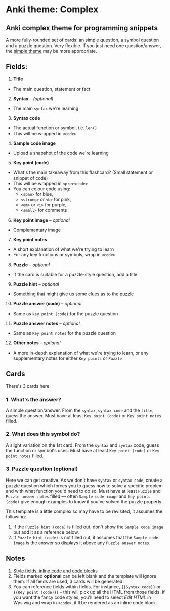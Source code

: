 # Anki theme: Complex
## Anki complex theme for programming snippets

A more fully-rounded set of cards: an simple question, a symbol question and a puzzle question. Very flexible. If you just need one question/answer, the [simple theme](../simple/README.md) may be more appropriate.

## Fields:

1. **Title**
  - The main question, statement or fact
2. **Syntax** – *(optional)*
  - The main `syntax` we're learning
3. **Syntax code**
  - The actual function or symbol, i.e. `len()`
  - This will be wrapped in `<code>`
4. **Sample code image**
  - Upload a snapshot of the code we're learning
5. **Key point (code)**
  - What's the main takeaway from this flashcard? (Small statement or snippet of code)
  - This will be wrapped in `<pre><code>`
  - You can colour code using:
    - `<span>` for blue,
    - `<strong>` or `<b>` for pink,
    - `<em>` or `<i>` for purple,
    - `<small>` for comments
6. **Key point image** – *optional*
  - Complementary image
7. **Key point notes**
  - A short explanation of what we're trying to learn
  - For any key functions or symbols, wrap in `<code>`
8. **Puzzle** – *optional*
  - If the card is suitable for a puzzle-style question, add a title
9. **Puzzle hint** – *optional*
  - Something that might give us some clues as to the puzzle
10. **Puzzle answer (code)** – *optional*
  - Same as `key point (code)` for the puzzle question
11. **Puzzle answer notes** – *optional*
  - Same as `Key point notes` for the puzzle question
12. **Other notes** – *optional*
  - A more in-depth explanation of what we're trying to learn, or any supplementary notes for either `Key points` or `Puzzle`


## Cards

There's 3 cards here:

### 1. What's the answer?

A simple question/answer. From the `syntax`, `syntax code` and the `title`, guess the answer. Must have at least `Key point (code)` or `Key point notes` filled.

### 2. What does this symbol do?

A slight variation on the 1st card. From the `syntax` and `syntax` code, guess the function or symbol's uses. Must have at least `Key point (code)` or `Key point notes` filled.

### 3. Puzzle question (optional)

Here we can get creative. As we don't have `syntax` or `syntax code`, create a puzzle question which forces you to guess how to solve a specific problem and with what function you'd need to do so. Must have at least `Puzzle` and `Puzzle answer notes` filled — often `Sample code image` and `Key points (code)` give enough examples to know if you've solved the puzzle properly.

This template is a little complex so may have to be revisited, it assumes the following:

1. If the `Puzzle hint (code)` is filled out, don't show the `Sample code image` but add it as a reference below.
2. If `Puzzle hint (code)` is not filled out, it assumes that the `Sample code image` is the answer so displays it above any `Puzzle answer notes`.


## Notes

1. [Style fields, inline code and code blocks](../../README.md)
2. Fields marked **optional** can be left blank and the template will ignore them. If all fields are used, 3 cards will be generated.
3. You can reference fields within fields. For instance, `{{Syntax code}}` or `{{Key point (code)}}` - this will pick up all the HTML from those fields. If you want the fancy code styles, you'll need to select *Edit HTML* in Wysiwig and wrap in `<code>`, it'll be rendered as an inline code block.
